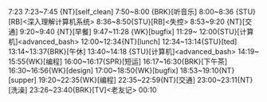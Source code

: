 7:23
7:23~7:45 {NT}[self_clean]
7:50~8:00 {BRK}[听音乐]
8:00~8:36 {STU}[RB]<深入理解计算机系统>
8:36~8:50{STU}[RB]<失控>
8:53~9:20 {NT}[交通]
9:20~9:40 {NT}[早餐]
9:47~11:28 {WK}[bugfix] <WA>
11:29~ 12:00{STU}[计算机]<advanced_bash>
12:00~12:34{NT}[lunch]
12:34~13:14{STU}[ted]<OTD>
13:14~13:37{BRK}[午休]
13:40~14:18 {STU}[计算机]<advanced_bash>
14:19~ 15:55{WK}[编程]<WA>
16:00~16:17{SPR}[短运]
16:17~16:30{BRK}[下午茶]
16:30~16:56{WK}[design]<life-time-tracker>
17:00~18:50{WK}[bugfix]<WA>
18:53~19:10{NT}[supper]
19:20~22:35{WK}[编程]<life-time-tracker>
22:35~22:59{NT}[交通]
23:00~23:11{NT}[洗澡]
23:26~23:40{BRK}[TV]<老友记>
00:10
